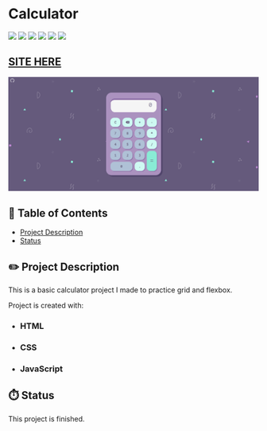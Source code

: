# Calculator

![](https://img.shields.io/github/forks/isabdch/calculator?color=%2389ebd5&style=for-the-badge)
![](https://img.shields.io/github/languages/count/isabdch/calculator?color=%2389ebd5&style=for-the-badge)
![](https://img.shields.io/github/repo-size/isabdch/calculator?color=%2389ebd5&style=for-the-badge)
![](https://img.shields.io/github/issues/isabdch/calculator?color=%2389ebd5&style=for-the-badge)
![](https://img.shields.io/github/stars/isabdch/calculator?color=%2389ebd5&style=for-the-badge)
![](https://img.shields.io/github/license/isabdch/calculator?color=%2389ebd5&style=for-the-badge)

 ## [SITE HERE](https://isabdch.github.io/calculator/)
![](images/screenshot1.png)

## 📖 Table of Contents

- [Project Description](#project-description)
- [Status](#status)

## ✏️ Project Description

This is a basic calculator project I made to practice grid and flexbox. 

Project is created with:

- ### HTML

- ### CSS

- ### JavaScript

## ⏱️ Status

This project is finished.
